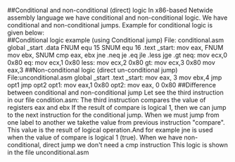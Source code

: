 ##Conditional and non-conditional (direct) logic
In x86-based Netwide assembly language we have conditional and non-conditional logic. We have conditional and non-conditional jumps. Example for conditional logic is given below:  
##Conditional logic example (using Conditional jump)
File: conditional.asm
global _start
.data 
FNUM equ 15
SNUM equ 16
.text
_start:
mov eax, FNUM
mov ebx, SNUM
cmp eax, ebx
jne .neq
je .eq
jle .less
jge .gt
neq:
mov ecx,0
0x80
eq:
mov ecx,1
0x80
less:
mov ecx,2
0x80
gt:
mov ecx,3
0x80
mov eax,3
##Non-conditional logic (direct un-conditional jump)
File:unconditional.asm
global _start
.text
_start:
mov eax, 3
mov ebx,4
jmp opt1
jmp opt2
opt1:
mov eax,1
0x80
opt2:
mov eax, 0
0x80
##Difference between conditional and non-conditional jump
Let see the third instruction in our file condition.asm:
The third instruction compares the value of registers eax and ebx
If the result of compare is logical 1, then we can jump to the next  instruction for the conditional jump. When we must jump from one label to another we takethe value from previous instruction "compare". This value is the result of logical operation.And for example jne is used when the value of compare is logical 1 (true).
When we have non-conditional, direct jump we don't need a cmp instruction
This logic is shown in the file unconditional.asm
